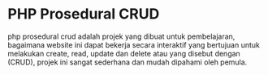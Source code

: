 # PHP Prosedural CRUD

php prosedural crud adalah projek yang dibuat untuk pembelajaran, bagaimana website ini dapat bekerja secara interaktif yang bertujuan untuk melakukan create, read, update dan delete atau yang disebut dengan (CRUD), projek ini sangat sederhana dan mudah dipahami oleh pemula.
